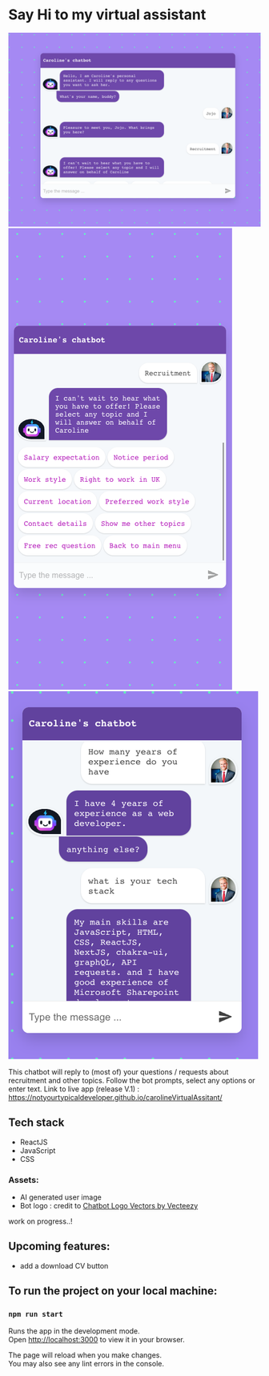 # Say Hi to my virtual assistant

![app screenshot1](src/assets/Screenshots/chatbotapp1.png)
![app screenshot5](src/assets/Screenshots/chatbotapp5.png)
![app screenshot3](src/assets/Screenshots/chatbotapp3.png)

This chatbot will reply to (most of) your questions / requests about recruitment and other topics.
Follow the bot prompts, select any options or enter text.
Link to live app (release V.1) : https://notyourtypicaldeveloper.github.io/carolineVirtualAssitant/

## Tech stack

- ReactJS
- JavaScript
- CSS

### Assets:

- AI generated user image
- Bot logo : credit to <a href="https://www.vecteezy.com/free-vector/chatbot-logo">Chatbot Logo Vectors by Vecteezy</a>

work on progress..!

## Upcoming features:

- add a download CV button

## To run the project on your local machine:

### `npm run start`

Runs the app in the development mode.\
Open [http://localhost:3000](http://localhost:3000) to view it in your browser.

The page will reload when you make changes.\
You may also see any lint errors in the console.
